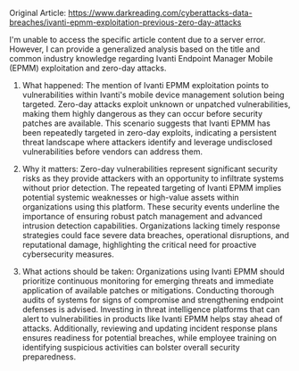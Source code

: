 Original Article: https://www.darkreading.com/cyberattacks-data-breaches/ivanti-epmm-exploitation-previous-zero-day-attacks

I'm unable to access the specific article content due to a server error. However, I can provide a generalized analysis based on the title and common industry knowledge regarding Ivanti Endpoint Manager Mobile (EPMM) exploitation and zero-day attacks.

1) What happened:
The mention of Ivanti EPMM exploitation points to vulnerabilities within Ivanti's mobile device management solution being targeted. Zero-day attacks exploit unknown or unpatched vulnerabilities, making them highly dangerous as they can occur before security patches are available. This scenario suggests that Ivanti EPMM has been repeatedly targeted in zero-day exploits, indicating a persistent threat landscape where attackers identify and leverage undisclosed vulnerabilities before vendors can address them.

2) Why it matters:
Zero-day vulnerabilities represent significant security risks as they provide attackers with an opportunity to infiltrate systems without prior detection. The repeated targeting of Ivanti EPMM implies potential systemic weaknesses or high-value assets within organizations using this platform. These security events underline the importance of ensuring robust patch management and advanced intrusion detection capabilities. Organizations lacking timely response strategies could face severe data breaches, operational disruptions, and reputational damage, highlighting the critical need for proactive cybersecurity measures.

3) What actions should be taken:
Organizations using Ivanti EPMM should prioritize continuous monitoring for emerging threats and immediate application of available patches or mitigations. Conducting thorough audits of systems for signs of compromise and strengthening endpoint defenses is advised. Investing in threat intelligence platforms that can alert to vulnerabilities in products like Ivanti EPMM helps stay ahead of attacks. Additionally, reviewing and updating incident response plans ensures readiness for potential breaches, while employee training on identifying suspicious activities can bolster overall security preparedness.